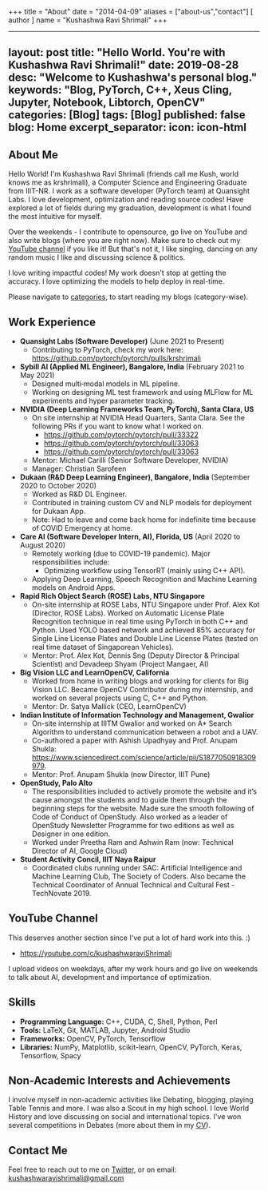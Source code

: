 +++
title = "About"
date = "2014-04-09"
aliases = ["about-us","contact"]
[ author ]
  name = "Kushashwa Ravi Shrimali"
+++

---
layout: post
title: "Hello World. You're with Kushashwa Ravi Shrimali!"
date: 2019-08-28
desc: "Welcome to Kushashwa's personal blog."
keywords: "Blog, PyTorch, C++, Xeus Cling, Jupyter, Notebook, Libtorch, OpenCV"
categories: [Blog]
tags: [Blog]
published: false
blog: Home
excerpt_separator: <!--more-->
icon: icon-html
---

## About Me

Hello World! I'm Kushashwa Ravi Shrimali (friends call me Kush, world knows me as krshrimali), a Computer Science and Engineering Graduate from IIIT-NR. I work as a software developer (PyTorch team) at Quansight Labs. I love development, optimization and reading source codes! Have explored a lot of fields during my graduation, development is what I found the most intuitive for myself.

Over the weekends - I contribute to opensource, go live on YouTube and also write blogs (where you are right now). Make sure to check out my [YouTube channel](https://youtube.com/c/kushashwaraviShrimali) if you like it! But that's not it, I like singing, dancing on any random music I like and discussing science & politics.

I love writing impactful codes! My work doesn't stop at getting the accuracy. I love optimizing the models to help deploy in real-time.

Please navigate to [categories](https://krshrimali.github.io/categories/), to start reading my blogs (category-wise).

## Work Experience

- **Quansight Labs (Software Developer)** (June 2021 to Present)
    - Contributing to PyTorch, check my work here: https://github.com/pytorch/pytorch/pulls/krshrimali
- **Sybill AI (Applied ML Engineer), Bangalore, India** (February 2021 to May 2021)
    - Designed multi‑modal models in ML pipeline.
    - Working on designing ML test framework and using MLFlow for ML experiments and hyper parameter tracking.
- **NVIDIA (Deep Learning Frameworks Team, PyTorch), Santa Clara, US**
    - On site internship at NVIDIA Head Quarters, Santa Clara. See the following PRs if you want to know what I worked on.
        * https://github.com/pytorch/pytorch/pull/33322
        * https://github.com/pytorch/pytorch/pull/33063
        * https://github.com/pytorch/pytorch/pull/33063
    - Mentor: Michael Carilli (Senior Software Developer, NVIDIA)
    - Manager: Christian Sarofeen
- **Dukaan (R&D Deep Learning Engineer), Bangalore, India** (September 2020 to October 2020)
    - Worked as R&D DL Engineer.
    - Contributed in training custom CV and NLP models for deployment for Dukaan App.
    - Note: Had to leave and come back home for indefinite time because of COVID Emergency at home.
- **Care AI (Software Developer Intern, AI), Florida, US** (April 2020 to August 2020)
    - Remotely working (due to COVID-19 pandemic). Major responsibilities include:
        * Optimizing workflow using TensorRT (mainly using C++ API).
	* Applying Deep Learning, Speech Recognition and Machine Learning models on Android Apps.
- **Rapid Rich Object Search (ROSE) Labs, NTU Singapore**
    - On-site internship at ROSE Labs, NTU Singapore under Prof. Alex Kot (Director, ROSE Labs). Worked on Automatic License Plate Recognition technique in real time using PyTorch in both C++ and Python. Used YOLO based network and achieved 85% accuracy for Single Line License Plates and Double Line License Plates (tested on real time dataset of Singaporean Vehicles).
    - Mentor: Prof. Alex Kot, Dennis Sng (Deputy Director & Principal Scientist) and Devadeep Shyam (Project Mangaer, AI)
- **Big Vision LLC and LearnOpenCV, California**
    - Worked from home in writing blogs and working for clients for Big Vision LLC. Became OpenCV Contributor during my internship, and worked on several projects using C, C++ and Python.
    - Mentor: Dr. Satya Mallick (CEO, LearnOpenCV)
- **Indian Institute of Information Technology and Management, Gwalior**
    - On-site internship at IIITM Gwalior and worked on A* Search Algorithm to understand communication between a robot and a UAV.
    - Co-authored a paper with Ashish Upadhyay and Prof. Anupam Shukla: https://www.sciencedirect.com/science/article/pii/S1877050918309979.
    - Mentor: Prof. Anupam Shukla (now Director, IIIT Pune)
- **OpenStudy, Palo Alto**
    - The responsibilities included to actively promote the website and it’s cause amongst the students and to guide them through the beginning steps for the website. Made sure the smooth following of Code of Conduct of OpenStudy. Also worked as a leader of OpenStudy Newsletter Programme for two editions as well as Designer in one edition.
    - Worked under Preetha Ram and Ashwin Ram (now: Technical Director of AI, Google Cloud)
- **Student Activity Concil, IIIT Naya Raipur**
    - Coordinated clubs running under SAC: Artificial Intelligence and Machine Learning Club, The Society of Coders. Also became the Technical Coordinator of Annual Technical and Cultural Fest - TechNovate 2019.

## YouTube Channel

This deserves another section since I've put a lot of hard work into this. :)

- https://youtube.com/c/kushashwaraviShrimali

I upload videos on weekdays, after my work hours and go live on weekends to talk about AI, development and importance of optimization.

## Skills

* **Programming Language:** C++, CUDA, C, Shell, Python, Perl
* **Tools:** LaTeX, Git, MATLAB, Jupyter, Android Studio
* **Frameworks:** OpenCV, PyTorch, Tensorflow
* **Libraries:** NumPy, Matplotlib, scikit-learn, OpenCV, PyTorch, Keras, Tensorflow, Spacy

## Non-Academic Interests and Achievements

I involve myself in non-academic activities like Debating, blogging, playing Table Tennis and more. I was also a Scout in my high school. I love World History and love discussing on social and international topics. I've won several competitions in Debates (more about them in my [CV](https://krshrimali.github.io/resume.pdf)).

## Contact Me

Feel free to reach out to me on [Twitter](https://twitter.com/kushashwa), or on email: kushashwaravishrimali@gmail.com
